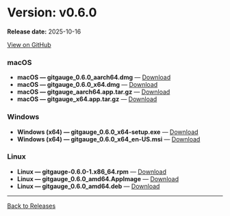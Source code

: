 # Version: v0.6.0

**Release date:** 2025-10-16

[View on GitHub](https://github.com/Monash-FIT3170/2025W1-Commitment/releases/tag/v0.6.0)

### macOS

- **macOS — gitgauge_0.6.0_aarch64.dmg** — [Download](https://github.com/Monash-FIT3170/2025W1-Commitment/releases/download/v0.6.0/gitgauge_0.6.0_aarch64.dmg)
- **macOS — gitgauge_0.6.0_x64.dmg** — [Download](https://github.com/Monash-FIT3170/2025W1-Commitment/releases/download/v0.6.0/gitgauge_0.6.0_x64.dmg)
- **macOS — gitgauge_aarch64.app.tar.gz** — [Download](https://github.com/Monash-FIT3170/2025W1-Commitment/releases/download/v0.6.0/gitgauge_aarch64.app.tar.gz)
- **macOS — gitgauge_x64.app.tar.gz** — [Download](https://github.com/Monash-FIT3170/2025W1-Commitment/releases/download/v0.6.0/gitgauge_x64.app.tar.gz)

### Windows

- **Windows (x64) — gitgauge_0.6.0_x64-setup.exe** — [Download](https://github.com/Monash-FIT3170/2025W1-Commitment/releases/download/v0.6.0/gitgauge_0.6.0_x64-setup.exe)
- **Windows (x64) — gitgauge_0.6.0_x64_en-US.msi** — [Download](https://github.com/Monash-FIT3170/2025W1-Commitment/releases/download/v0.6.0/gitgauge_0.6.0_x64_en-US.msi)

### Linux

- **Linux — gitgauge-0.6.0-1.x86_64.rpm** — [Download](https://github.com/Monash-FIT3170/2025W1-Commitment/releases/download/v0.6.0/gitgauge-0.6.0-1.x86_64.rpm)
- **Linux — gitgauge_0.6.0_amd64.AppImage** — [Download](https://github.com/Monash-FIT3170/2025W1-Commitment/releases/download/v0.6.0/gitgauge_0.6.0_amd64.AppImage)
- **Linux — gitgauge_0.6.0_amd64.deb** — [Download](https://github.com/Monash-FIT3170/2025W1-Commitment/releases/download/v0.6.0/gitgauge_0.6.0_amd64.deb)

---
[Back to Releases](./index.md)
